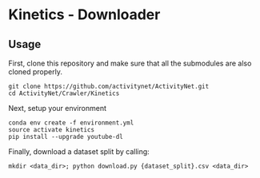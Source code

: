 # Kinetics - Downloader

## Usage
First, clone this repository and make sure that all the submodules are also cloned properly.
```
git clone https://github.com/activitynet/ActivityNet.git
cd ActivityNet/Crawler/Kinetics
```

Next, setup your environment
```
conda env create -f environment.yml
source activate kinetics
pip install --upgrade youtube-dl
```

Finally, download a dataset split by calling:
```
mkdir <data_dir>; python download.py {dataset_split}.csv <data_dir>
```

